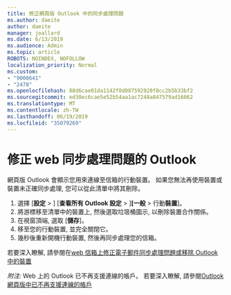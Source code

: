 ```yaml
---
title: 修正網頁版 Outlook 中的同步處理問題
ms.author: daeite
author: daeite
manager: joallard
ms.date: 6/13/2019
ms.audience: Admin
ms.topic: article
ROBOTS: NOINDEX, NOFOLLOW
localization_priority: Normal
ms.custom:
- "9000641"
- "2478"
ms.openlocfilehash: 88d6cae01da1142f0d087592920f8cc2b5b33bf2
ms.sourcegitcommit: ed30ec6cae5e52b54aa1ac7248a847579ad16062
ms.translationtype: MT
ms.contentlocale: zh-TW
ms.lasthandoff: 06/19/2019
ms.locfileid: "35079269"
---
```

# <a name="fix-outlook-on-the-web-sync-issues"></a>修正 web 同步處理問題的 Outlook

網頁版 Outlook 會顯示您用來連線至信箱的行動裝置。 如果您無法再使用裝置或裝置未正確同步處理, 您可以從此清單中將其刪除。

1. 選擇 [**設定** > ] [**查看所有 Outlook 設定** > ]**[一般** > 行動**裝置**]。
1. 將游標移至清單中的裝置上, 然後選取垃圾桶圖示, 以刪除裝置合作關係。
1. 在視窗頂端, 選取 [**儲存**]。
1. 移至您的行動裝置, 並完全關閉它。
1. 幾秒後重新開機行動裝置, 然後再同步處理您的信箱。

若要深入瞭解, 請參閱在[web 信箱上修正電子郵件同步處理問題或移除 Outlook 中的裝置](https://support.office.com/article/775ed31c-05bd-4ee4-b1b3-33fad7b5b992)

*附注:* Web 上的 Outlook 已不再支援連線的帳戶。 若要深入瞭解, 請參閱[Outlook 網頁版中已不再支援連線的帳戶](https://support.office.com/article/5cc526bf-e928-4a99-8b9f-5e089df7d887)